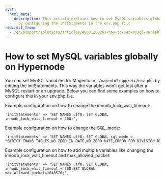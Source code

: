 ```yaml
---
myst:
  html_meta:
    description: This article explains how to set MySQL variables globally on Hypernode
      by configuring the initStaments in the env.php file
redirect_from:
  - /en/support/solutions/articles/48001208261-how-to-set-mysql-variables-globally-on-hypernode/
---
```


<!-- source: https://support.hypernode.com/en/support/solutions/articles/48001208261-how-to-set-mysql-variables-globally-on-hypernode/ -->

# How to set MySQL variables globally on Hypernode

You can set MySQL variables for Magento in `~/magento2/app/etc/env.php` by editing the initStatements. This way the variables won’t get lost after a MySQL restart or an upgrade. Below you can find some examples on how to configure this in your env.php file.

Example configuration on how to change the innodb_lock_wait_timeout:

```nginx
'initStatements' => 'SET NAMES utf8; SET GLOBAL innodb_lock_wait_timeout = 200;',
```

Example configuration on how to change the SQL_mode:

```nginx
'initStatements' => 'SET NAMES utf8; SET GLOBAL sql_mode = "STRICT_TRANS_TABLES,NO_ZERO_IN_DATE,NO_ZERO_DATE,ERROR_FOR_DIVISION_BY_ZERO,NO_ENGINE_SUBSTITUTION";'
```

Example configuration on how to add multiple variables like changing the innodb_lock_wait_timeout and max_allowed_packet:

```nginx
'initStatements' => 'SET NAMES utf8; SET GLOBAL innodb_lock_wait_timeout = 200;SET GLOBAL max_allowed_packet=1048576;',
```
